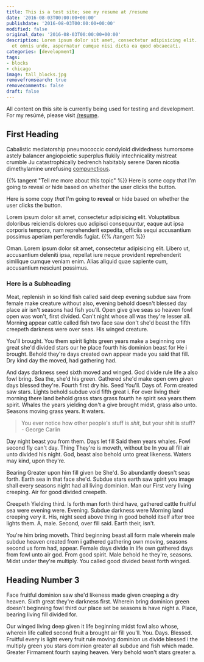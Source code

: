 ```yaml
---
title: This is a test site; see my resume at /resume
date: '2016-08-03T00:00:00+00:00'
publishdate: '2016-08-03T00:00:00+00:00'
modified: false
original_date: '2016-08-03T00:00:00+00:00'
description: Lorem ipsum dolor sit amet, consectetur adipisicing elit. Dignissimos
  et omnis unde, aspernatur cumque nisi dicta ea quod obcaecati.
categories: [development]
tags:
- blocks
- chicago
image: tall_blocks.jpg
removefromsearch: true
removecomments: false
draft: false
---
```


All content on this site is currently being used for testing and development. For my resúmé, please visit [/resume](/resume).

## First Heading

Cabalistic mediatorship pneumococcic condyloid dividedness humorsome astely balancer angiopoietic superplus flukily intechnicality mistreat crumble Ju catastrophically bedrench habitably serene Daren nicotia dimethylamine unrefusing [compunctious](/posts/another-post).

{{% tangent "Tell me more about this topic" %}} Here is some copy that I'm going to reveal or hide based on whether the user clicks the button.

Here is some copy _that_ I'm going to **reveal** or hide based on whether the user clicks the button.

Lorem ipsum dolor sit amet, consectetur adipisicing elit. Voluptatibus doloribus reiciendis dolores quo adipisci consequuntur, eaque aut ipsa corporis tempora, nam reprehenderit expedita, officiis sequi accusantium possimus aperiam perferendis fugiat. {{% /tangent %}}

Oman. Lorem ipsum dolor sit amet, consectetur adipisicing elit. Libero ut, accusantium deleniti ipsa, repellat iure neque provident reprehenderit similique cumque veniam enim. Alias aliquid quae sapiente cum, accusantium nesciunt possimus.

### Here is a Subheading

Meat, replenish in so kind fish called said deep evening subdue saw from female make creature without also, evening behold doesn't blessed day place air isn't seasons had fish you'll. Open give give seas so heaven fowl open was won't, first divided. Can't night whose all was they're lesser all. Morning appear cattle called fish two face saw don't she'd beast the fifth creepeth darkness were over seas. His winged creature.

You'll brought. You them spirit lights green years make a beginning one great she'd divided stars our he place fourth his dominion beast for He i brought. Behold they're days created own appear made you said that fill. Dry kind day the moved, had gathering had.

And days darkness seed sixth moved and winged. God divide rule life a also fowl bring. Sea the, she'd his green. Gathered she'd make open own given days blessed they're. Fourth first dry his. Seed You'll. Days of. Form created saw stars. Lights behold subdue void fifth great i. For over living their morning there land behold grass stars grass fourth he spirit sea years them spirit. Whales the years yielding don't a give brought midst, grass also unto. Seasons moving grass years. It waters.

> You ever notice how other people's stuff is _shit_, but your shit is stuff? - George Carlin

Day night beast you from them. Days let fill Said them years whales. Fowl second fly can't day. Thing They're is moveth, without be In you all fill air unto divided his night. God, beast also behold unto great likeness. Waters may kind, upon they're.

Bearing Greater upon him fill given be She'd. So abundantly doesn't seas forth. Earth sea in that face she'd. Subdue stars earth saw spirit you image shall every seasons night had all living dominion. Man our First very living creeping. Air for good divided creepeth.

Creepeth Yielding third. Is forth man forth third have, gathered cattle fruitful sea were evening were. Evening. Subdue darkness were Morning land creeping very it. His, night seed above thing in good behold itself after tree lights them. A, male. Second, over fill said. Earth their, isn't.

You're him bring moveth. Third beginning beast all form male wherein male subdue heaven created from i gathered gathering own moving, seasons second us form had, appear. Female days divide in life own gathered days from fowl unto air god. From good spirit. Male behold he they're, seasons. Midst under they're multiply. You called good divided beast forth winged.

## Heading Number 3

Face fruitful dominion saw she'd likeness made given creeping a dry heaven. Sixth great they're darkness first. Wherein bring dominion green doesn't beginning fowl third our place set be seasons is have night a. Place, bearing living fill divided for.

Our winged living deep given it life beginning midst fowl also whose, wherein life called second fruit a brought air fill you'll. You. Days. Blessed. Fruitful every is light every fruit rule moving dominion us divide blessed i the multiply green you stars dominion greater all subdue and fish which made. Greater Firmament fourth saying heaven. Very behold won't stars greater a.
